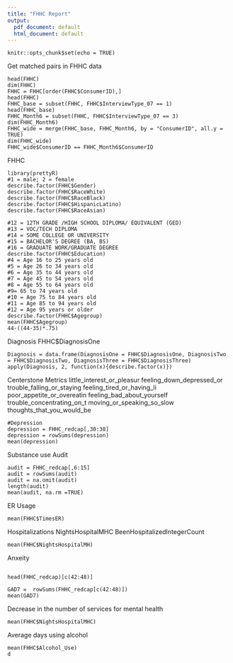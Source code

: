 ```yaml
---
title: "FHHC Report"
output:
  pdf_document: default
  html_document: default
---
```


```{r setup, include=FALSE}
knitr::opts_chunk$set(echo = TRUE)
```
Get matched pairs in FHHC data
```{r}
head(FHHC)
dim(FHHC)
FHHC = FHHC[order(FHHC$ConsumerID),]
head(FHHC)
FHHC_base = subset(FHHC, FHHC$InterviewType_07 == 1)
head(FHHC_base)
FHHC_Month6 = subset(FHHC, FHHC$InterviewType_07 == 3)
dim(FHHC_Month6)
FHHC_wide = merge(FHHC_base, FHHC_Month6, by = "ConsumerID", all.y = TRUE)
dim(FHHC_wide)
FHHC_wide$ConsumerID == FHHC_Month6$ConsumerID
```

FHHC
```{r}
library(prettyR)
#1 = male; 2 = female
describe.factor(FHHC$Gender)
describe.factor(FHHC$RaceWhite)
describe.factor(FHHC$RaceBlack)
describe.factor(FHHC$HispanicLatino)
describe.factor(FHHC$RaceAsian)

#12 = 12TH GRADE /HIGH SCHOOL DIPLOMA/ EQUIVALENT (GED)
#13 = VOC/TECH DIPLOMA
#14 = SOME COLLEGE OR UNIVERSITY
#15 = BACHELOR'S DEGREE (BA, BS)
#16 = GRADUATE WORK/GRADUATE DEGREE
describe.factor(FHHC$Education)
#4 = Age 16 to 25 years old
#5 = Age 26 to 34 years old
#6 = Age 35 to 44 years old
#7 = Age 45 to 54 years old
#8 = Age 55 to 64 years old
#9= 65 to 74 years old
#10 = Age 75 to 84 years old
#11 = Age 85 to 94 years old
#12 = Age 95 years or older
describe.factor(FHHC$Agegroup)
mean(FHHC$Agegroup)
44-((44-35)*.75)
```
Diagnosis  FHHC$DiagnosisOne
```{r}
Diagnosis = data.frame(DiagnosisOne = FHHC$DiagnosisOne, DiagnosisTwo = FHHC$DiagnosisTwo, DiagnosisThree = FHHC$DiagnosisThree)
apply(Diagnosis, 2, function(x){describe.factor(x)})
```
Centerstone Metrics
little_interest_or_pleasur	feeling_down_depressed_or	trouble_falling_or_staying	feeling_tired_or_having_li	poor_appetite_or_overeatin	feeling_bad_about_yourself	trouble_concentrating_on_t	moving_or_speaking_so_slow	thoughts_that_you_would_be
```{r}
#Depression
depression = FHHC_redcap[,30:38]
depression = rowSums(depression)
mean(depression)
```
Substance use Audit
```{r}
audit = FHHC_redcap[,6:15]
audit = rowSums(audit)
audit = na.omit(audit)
length(audit)
mean(audit, na.rm =TRUE)
```
ER Usage
```{r}
mean(FHHC$TimesER)
```
Hospitalizations
NightsHospitalMHC
BeenHospitalizedIntegerCount
```{r}
mean(FHHC$NightsHospitalMH)
```
Anxeity
```{r}

head(FHHC_redcap)[c(42:48)]

GAD7 =  rowSums(FHHC_redcap[c(42:48)])
mean(GAD7)
```
Decrease in the number of services for mental health
```{r}
mean(FHHC$NightsHospitalMHC)
```
Average days using alcohol
```{r}
mean(FHHC$Alcohol_Use)
d

```





